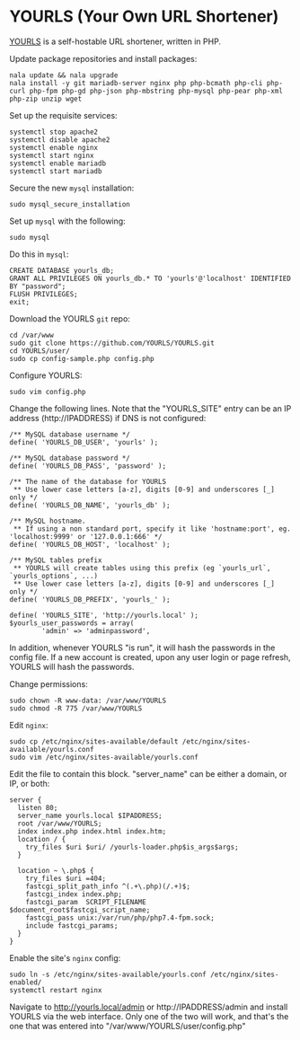 # YOURLS (Your Own URL Shortener)

[YOURLS](https://github.com/YOURLS/YOURLS) is a self-hostable URL shortener, written in PHP.

Update package repositories and install packages:

```
nala update && nala upgrade
nala install -y git mariadb-server nginx php php-bcmath php-cli php-curl php-fpm php-gd php-json php-mbstring php-mysql php-pear php-xml php-zip unzip wget
```

Set up the requisite services:

```
systemctl stop apache2
systemctl disable apache2
systemctl enable nginx
systemctl start nginx
systemctl enable mariadb
systemctl start mariadb
```

Secure the new `mysql` installation:

```
sudo mysql_secure_installation
```

Set up `mysql` with the following:

```
sudo mysql
```

Do this in `mysql`:

```
CREATE DATABASE yourls_db;
GRANT ALL PRIVILEGES ON yourls_db.* TO 'yourls'@'localhost' IDENTIFIED BY "password";
FLUSH PRIVILEGES;
exit;
```

Download the YOURLS `git` repo:

```
cd /var/www
sudo git clone https://github.com/YOURLS/YOURLS.git
cd YOURLS/user/
sudo cp config-sample.php config.php
```

Configure YOURLS:

```
sudo vim config.php
```

Change the following lines. Note that the "YOURLS_SITE" entry can be an IP address (http://IPADDRESS) if DNS is not configured:

```
/** MySQL database username */
define( 'YOURLS_DB_USER', 'yourls' );

/** MySQL database password */
define( 'YOURLS_DB_PASS', 'password' );

/** The name of the database for YOURLS
 ** Use lower case letters [a-z], digits [0-9] and underscores [_] only */
define( 'YOURLS_DB_NAME', 'yourls_db' );

/** MySQL hostname.
 ** If using a non standard port, specify it like 'hostname:port', eg. 'localhost:9999' or '127.0.0.1:666' */
define( 'YOURLS_DB_HOST', 'localhost' );

/** MySQL tables prefix
 ** YOURLS will create tables using this prefix (eg `yourls_url`, `yourls_options`, ...)
 ** Use lower case letters [a-z], digits [0-9] and underscores [_] only */
define( 'YOURLS_DB_PREFIX', 'yourls_' );

define( 'YOURLS_SITE', 'http://yourls.local' );
$yourls_user_passwords = array(
        'admin' => 'adminpassword',
```

In addition, whenever YOURLS "is run", it will hash the passwords in the config file. If a new account is created, upon any user login or page refresh, YOURLS will hash the passwords.

Change permissions:

```
sudo chown -R www-data: /var/www/YOURLS
sudo chmod -R 775 /var/www/YOURLS
```

Edit `nginx`:

```
sudo cp /etc/nginx/sites-available/default /etc/nginx/sites-available/yourls.conf
sudo vim /etc/nginx/sites-available/yourls.conf
```

Edit the file to contain this block. "server_name" can be either a domain, or IP, or both:

```
server {
  listen 80;
  server_name yourls.local $IPADDRESS;
  root /var/www/YOURLS;
  index index.php index.html index.htm;
  location / {
    try_files $uri $uri/ /yourls-loader.php$is_args$args;
  }

  location ~ \.php$ {
    try_files $uri =404;
    fastcgi_split_path_info ^(.+\.php)(/.+)$;
    fastcgi_index index.php;
    fastcgi_param  SCRIPT_FILENAME  $document_root$fastcgi_script_name;
    fastcgi_pass unix:/var/run/php/php7.4-fpm.sock;
    include fastcgi_params;
  }
}
```

Enable the site's `nginx` config:

```
sudo ln -s /etc/nginx/sites-available/yourls.conf /etc/nginx/sites-enabled/
systemctl restart nginx
```

Navigate to http://yourls.local/admin or http://IPADDRESS/admin and install YOURLS via the web interface. Only one of the two will work, and that's the one that was entered into "/var/www/YOURLS/user/config.php"
